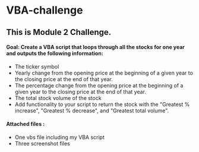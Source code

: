 # VBA-challenge 

## This is Module 2 Challenge. 

#### Goal: Create a VBA script that loops through all the stocks for one year and outputs the following information:

*   The ticker symbol
*  Yearly change from the opening price at the beginning of a given year to the closing price at the end of that year.
*   The percentage change from the opening price at the beginning of a given year to the closing price at the end of that year.
*   The total stock volume of the stock
*   Add functionality to your script to return the stock with the "Greatest % increase", "Greatest % decrease", and "Greatest total volume".

#### Attached files :
* One vbs file including my VBA script
* Three screenshot files
